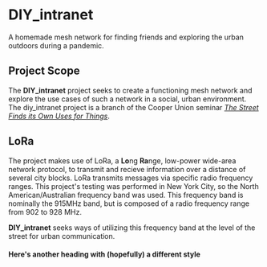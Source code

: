 # DIY_intranet
A homemade mesh network for finding friends and exploring the urban outdoors during a pandemic.

## Project Scope
The **DIY_intranet** project seeks to create a functioning mesh network and explore the use cases of such a network in a social, urban environment.  
The diy_intranet project is a branch of the Cooper Union seminar [_The Street Finds its Own Uses for Things_](https://en.wikipedia.org/wiki/Street).

## LoRa
The project makes use of LoRa, a **Lo**ng **Ra**nge, low-power wide-area network protocol, to transmit and recieve information over a distance of several city blocks. LoRa transmits messages via specific radio frequency ranges. This project's testing was performed in New York City, so the North American/Australian frequency band was used. This frequency band is nominally the 915MHz band, but is composed of a radio frequency range from 902 to 928 MHz.  

**DIY_intranet** seeks ways of utilizing this frequency band at the level of the street for urban communication.

#### Here's another heading with (hopefully) a different style
